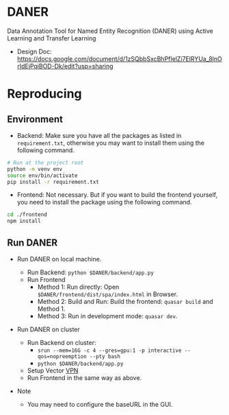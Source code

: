 # DANER
Data Annotation Tool for Named Entity Recognition (DANER) using Active Learning and Transfer Learning
- Design Doc: https://docs.google.com/document/d/1zSQbbSxcBhPfIelZi7ElRYUa_8lnOrIdEjPqiBOD-Dk/edit?usp=sharing

# Reproducing

## Environment
  - Backend: Make sure you have all the packages as listed in `requirement.txt`, otherwise you may want to install them using the following command.
  
  ```bash
  # Run at the project root
  python -m venv env
  source env/bin/activate
  pip install -r requirement.txt
  ```
  - Frontend: Not necessary. But if you want to build the frontend yourself, you need to install the package using the following command.
  
  ```bash
  cd ./frontend
  npm install
  ```

## Run DANER
- Run DANER on local machine.
  - Run Backend: `python $DANER/backend/app.py`
  - Run Frontend
    - Method 1: Run directly: Open `$DANER/frontend/dist/spa/index.html` in Browser.
    - Method 2: Build and Run: Build the frontend: `quasar build` and Method 1.
    - Method 3: Run in development mode: `quasar dev`.

- Run DANER on cluster
  - Run Backend on cluster:
    - `srun --mem=16G -c 4 --gres=gpu:1 -p interactive --qos=nopreemption --pty bash`
    - `python $DANER/backend/app.py`
  - Setup Vector [VPN](https://support.vectorinstitute.ai/Vaughan_SSL_VPN_and_JupyterHub)
  - Run Frontend in the same way as above.

- Note
  - You may need to configure the baseURL in the GUI.